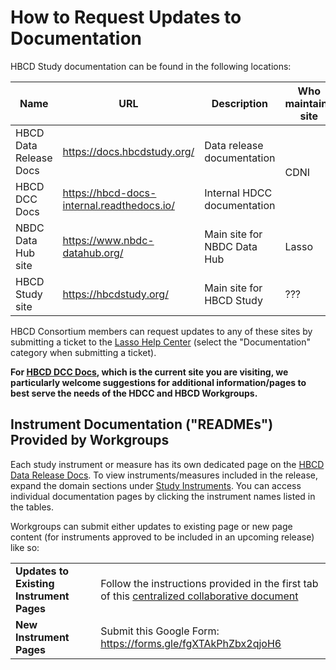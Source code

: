 # How to Request Updates to Documentation

HBCD Study documentation can be found in the following locations:

<table class="compact-table table-no-vertical-lines">
  <thead>
    <tr>
      <th>Name</th>
      <th>URL</th>
      <th>Description</th>
      <th>Who maintains site</th>
    </tr>
  </thead>
<tbody>
<tr>
<td>HBCD Data Release Docs</td>
<td><a class="in-cell-link" href="https://docs.hbcdstudy.org/latest/" target="_blank">https://docs.hbcdstudy.org/</a></td>
<td>Data release documentation</td>
<td colspan="1" rowspan="2">
<div>CDNI</div>
</td>
</tr>
<tr>
<td>HBCD DCC Docs</td>
<td><a class="in-cell-link" href="https://hbcd-docs-internal.readthedocs.io/latest/" target="_blank">https://hbcd-docs-internal.readthedocs.io/</a></td>
<td>Internal HDCC documentation</td>
</tr>
<tr>
<td>NBDC Data Hub site</td>
<td><a class="in-cell-link" href="https://www.nbdc-datahub.org/" target="_blank">https://www.nbdc-datahub.org/</a></td>
<td>Main site for NBDC Data Hub</td>
<td>Lasso</td>
</tr>
<tr>
<td>HBCD Study site</td>
<td><a class="in-cell-link" href="https://hbcdstudy.org/" target="_blank">https://hbcdstudy.org/</a></td>
<td>Main site for HBCD Study</td>
<td>???</td>
</tr>
</tbody>
</table>

HBCD Consortium members can request updates to any of these sites by submitting a ticket to the [Lasso Help Center](https://nbdc-datashare.lassoinformatics.com/help-center) (select the "Documentation" category when submitting a ticket).

**For [HBCD DCC Docs](https://hbcd-docs-internal.readthedocs.io/), which is the current site you are visiting, we particularly welcome suggestions for additional information/pages to best serve the needs of the HDCC and HBCD Workgroups.**

## Instrument Documentation ("READMEs") Provided by Workgroups

Each study instrument or measure has its own dedicated page on the [HBCD Data Release Docs](https://docs.hbcdstudy.org/). To view instruments/measures included in the release, expand the domain sections under [Study Instruments](https://docs.hbcdstudy.org/latest/instruments/#instruments-by-domain). You can access individual documentation pages by clicking the instrument names listed in the tables.

Workgroups can submit either updates to existing page or new page content (for instruments approved to be included in an upcoming release) like so:

<table class="table-no-vertical-lines"> <tbody>
<tr>
    <td><strong>Updates to Existing Instrument Pages</strong></td>
    <td style="word-wrap: break-word; white-space: normal;">Follow the instructions provided in the first tab of this <a href="https://docs.google.com/document/d/14Bbyr4kwqwM91AGKwi1_Im31e-mkZd1s6wWfCsHMMrA/edit?usp=sharing">centralized collaborative document</a></td> 
</tr>
<tr> <td><strong>New Instrument Pages</strong></td> <td style="word-wrap: break-word; white-space: normal;">Submit this Google Form: <a href="https://forms.gle/fgXTAkPhZbx2qjoH6">https://forms.gle/fgXTAkPhZbx2qjoH6</a></td> </tr> </tbody> </table>


